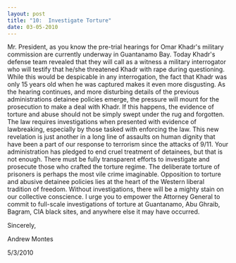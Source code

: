 ```yaml
---
layout: post
title: "10:  Investigate Torture"
date: 03-05-2010
---
```


Mr. President, as you know the pre-trial hearings for Omar Khadr's military commission are currently underway in Guantanamo Bay. Today Khadr's defense team revealed that they will call as a witness a military interrogator who will testify that he/she threatened Khadr with rape during questioning. While this would be despicable in any interrogation, the fact that Khadr was only 15 years old when he was captured makes it even more disgusting. As the hearing continues, and more disturbing details of the previous administrations detainee policies emerge, the pressure will mount for the prosecution to make a deal with Khadr. If this happens, the evidence of torture and abuse should not be simply swept under the rug and forgotten. The law requires investigations when presented with evidence of lawbreaking, especially by those tasked with enforcing the law. This new revelation is just another in a long line of assaults on human dignity that have been a part of our response to terrorism since the attacks of 9/11. Your administration has pledged to end cruel treatment of detainees, but that is not enough. There must be fully transparent efforts to investigate and prosecute those who crafted the torture regime. The deliberate torture of prisoners is perhaps the most vile crime imaginable. Opposition to torture and abusive detainee policies lies at the heart of the Western liberal tradition of freedom. Without investigations, there will be a mighty stain on our collective conscience. I urge you to empower the Attorney General to commit to full-scale investigations of torture at Guantanamo, Abu Ghraib, Bagram, CIA black sites, and anywhere else it may have occurred.

Sincerely,

Andrew Montes

5/3/2010
 